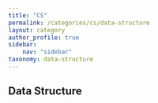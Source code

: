 ```yaml
---
title: "CS"
permalink: /categories/cs/data-structure
layout: category
author_profile: true
sidebar:
    nav: "sidebar"
taxonomy: data-structure
---
```

## Data Structure